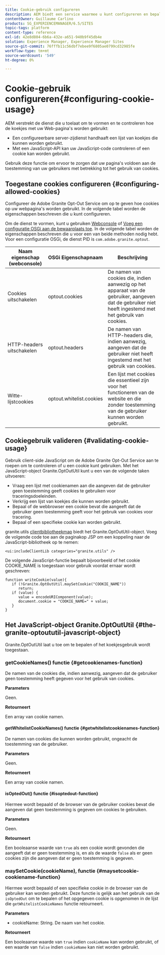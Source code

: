 ```yaml
---
title: Cookie-gebruik configureren
description: AEM biedt een service waarmee u kunt configureren en bepalen hoe cookies worden gebruikt met uw webpagina's.
contentOwner: Guillaume Carlino
products: SG_EXPERIENCEMANAGER/6.5/SITES
topic-tags: platform
content-type: reference
exl-id: 42e8d804-6b6a-432e-a651-940b9f45db4e
solution: Experience Manager, Experience Manager Sites
source-git-commit: 76fffb11c56dbf7ebee9f6805ae0799cd32985fe
workflow-type: tm+mt
source-wordcount: '549'
ht-degree: 0%

---
```


# Cookie-gebruik configureren{#configuring-cookie-usage}

AEM verstrekt de dienst die u toelaat om te vormen en te controleren hoe de koekjes met uw Web-pagina&#39;s worden gebruikt:

* Een configureerbare server-zijdienst handhaaft een lijst van koekjes die kunnen worden gebruikt.
* Met een JavaScript-API kan uw JavaScript-code controleren of een cookie kan worden gebruikt.

Gebruik deze functie om ervoor te zorgen dat uw pagina&#39;s voldoen aan de toestemming van uw gebruikers met betrekking tot het gebruik van cookies.

## Toegestane cookies configureren {#configuring-allowed-cookies}

Configureer de Adobe Granite Opt-Out Service om op te geven hoe cookies op uw webpagina&#39;s worden gebruikt. In de volgende tabel worden de eigenschappen beschreven die u kunt configureren.

Om de dienst te vormen, kunt u gebruiken [Webconsole](/help/sites-deploying/configuring-osgi.md#osgi-configuration-with-the-web-console) of [Voeg een configuratie OSGi aan de bewaarplaats toe](/help/sites-deploying/configuring-osgi.md#adding-a-new-configuration-to-the-repository). In de volgende tabel worden de eigenschappen beschreven die u voor een van beide methoden nodig hebt. Voor een configuratie OSGi, de dienst PID is `com.adobe.granite.optout`.

| Naam eigenschap (webconsole) | OSGi Eigenschapnaam | Beschrijving |
|---|---|---|
| Cookies uitschakelen | optout.cookies | De namen van cookies die, indien aanwezig op het apparaat van de gebruiker, aangeven dat de gebruiker niet heeft ingestemd met het gebruik van cookies. |
| HTTP-headers uitschakelen | optout.headers | De namen van HTTP-headers die, indien aanwezig, aangeven dat de gebruiker niet heeft ingestemd met het gebruik van cookies. |
| Witte-lijstcookies | optout.whitelist.cookies | Een lijst met cookies die essentieel zijn voor het functioneren van de website en die zonder toestemming van de gebruiker kunnen worden gebruikt. |

## Cookiegebruik valideren {#validating-cookie-usage}

Gebruik client-side JavaScript om de Adobe Granite Opt-Out Service aan te roepen om te controleren of u een cookie kunt gebruiken. Met het JavaScript-object Granite.OptOutUtil kunt u een van de volgende taken uitvoeren:

* Vraag een lijst met cookienamen aan die aangeven dat de gebruiker geen toestemming geeft cookies te gebruiken voor traceringsdoeleinden.
* Verkrijg een lijst van koekjes die kunnen worden gebruikt.
* Bepaal of de webbrowser een cookie bevat die aangeeft dat de gebruiker geen toestemming geeft voor het gebruik van cookies voor tracering.
* Bepaal of een specifieke cookie kan worden gebruikt.

granite.utils [clientbibliotheekmap](/help/sites-developing/clientlibs.md#referencing-client-side-libraries) biedt het Granite.OptOutUtil-object. Voeg de volgende code toe aan de paginakop JSP om een koppeling naar de JavaScript-bibliotheek op te nemen:

`<ui:includeClientLib categories="granite.utils" />`

De volgende JavaScript-functie bepaalt bijvoorbeeld of het cookie COOKIE_NAME is toegestaan voor gebruik voordat ernaar wordt geschreven:

```
function writeCookie(value){
   if (!Granite.OptOutUtil.maySetCookie("COOKIE_NAME"))
      return;
   if (value) {
      value = encodeURIComponent(value);
      document.cookie = "COOKIE_NAME=" + value;
   }
}
```

## Het JavaScript-object Granite.OptOutUtil {#the-granite-optoututil-javascript-object}

Granite.OptOutUtil laat u toe om te bepalen of het koekjesgebruik wordt toegestaan.

### getCookieNames() functie {#getcookienames-function}

De namen van de cookies die, indien aanwezig, aangeven dat de gebruiker geen toestemming heeft gegeven voor het gebruik van cookies.

**Parameters**

Geen.

**Retourneert**

Een array van cookie namen.

#### getWhitelistCookieNames() functie {#getwhitelistcookienames-function}

De namen van cookies die kunnen worden gebruikt, ongeacht de toestemming van de gebruiker.

**Parameters**

Geen.

**Retourneert**

Een array van cookie namen.

#### isOptedOut() functie {#isoptedout-function}

Hiermee wordt bepaald of de browser van de gebruiker cookies bevat die aangeven dat geen toestemming is gegeven om cookies te gebruiken.

**Parameters**

Geen.

**Retourneert**

Een booleaanse waarde van `true` als een cookie wordt gevonden die aangeeft dat er geen toestemming is, en als de waarde `false` als er geen cookies zijn die aangeven dat er geen toestemming is gegeven.

### maySetCookie(cookieName), functie {#maysetcookie-cookiename-function}

Hiermee wordt bepaald of een specifieke cookie in de browser van de gebruiker kan worden gebruikt. Deze functie is gelijk aan het gebruik van de `isOptedOut` om te bepalen of het opgegeven cookie is opgenomen in de lijst die `getWhitelistCookieNames` functie retourneert.

**Parameters**

* cookieName: String. De naam van het cookie.

**Retourneert**

Een booleaanse waarde van `true` indien `cookieName` kan worden gebruikt, of een waarde van `false` indien `cookieName` kan niet worden gebruikt.
